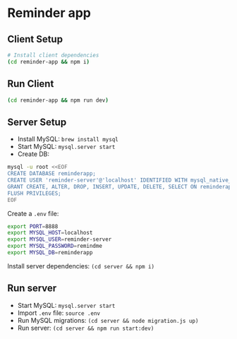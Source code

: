 # Reminder app

## Client Setup

```sh
# Install client dependencies
(cd reminder-app && npm i)
```

## Run Client

```sh
(cd reminder-app && npm run dev)
```

## Server Setup

- Install MySQL: `brew install mysql`
- Start MySQL: `mysql.server start`
- Create DB: 

```sh
mysql -u root <<EOF
CREATE DATABASE reminderapp;
CREATE USER 'reminder-server'@'localhost' IDENTIFIED WITH mysql_native_password BY 'remindme';
GRANT CREATE, ALTER, DROP, INSERT, UPDATE, DELETE, SELECT ON reminderapp.* TO 'reminder-server'@'localhost';
FLUSH PRIVILEGES;
EOF
```

Create a `.env` file:

```sh
export PORT=8888
export MYSQL_HOST=localhost
export MYSQL_USER=reminder-server
export MYSQL_PASSWORD=remindme
export MYSQL_DB=reminderapp
```

Install server dependencies: `(cd server && npm i)`

## Run server

- Start MySQL: `mysql.server start`
- Import `.env` file: `source .env`
- Run MySQL migrations: `(cd server && node migration.js up)`
- Run server: `(cd server && npm run start:dev)`
